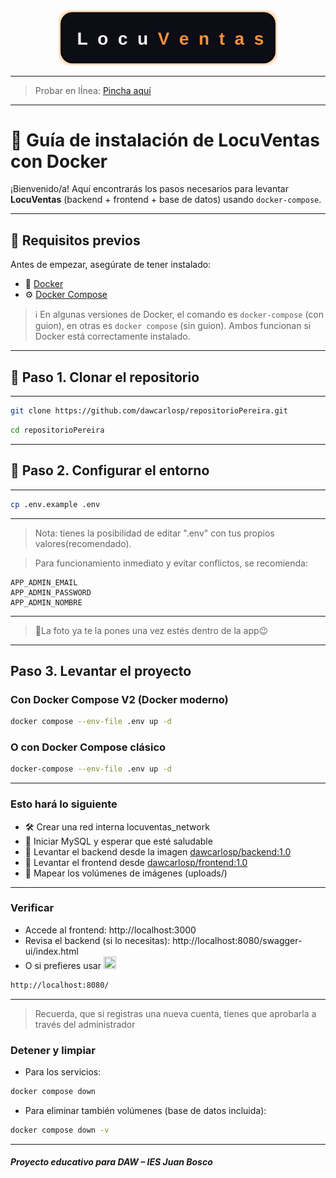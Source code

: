 <div align="center">
  <a href="https://github.com/dawcarlosp/repositorioPereira.git">
    <img src="https://github.com/dawcarlosp/dawcarlosp/blob/main/logoAnimadoLocuVentas.svg" width="350"/>
  </a>
</div>

---
> Probar en lÍnea: [Pincha aquí](https://tfg.dawcarlosp.com/)
---

# 🐳 Guía de instalación de LocuVentas con Docker

¡Bienvenido/a! Aquí encontrarás los pasos necesarios para levantar **LocuVentas** (backend + frontend + base de datos) usando `docker-compose`.

---

## 🧱 Requisitos previos

Antes de empezar, asegúrate de tener instalado:

- 🐋 [Docker](https://docs.docker.com/get-docker/)
- ⚙️ [Docker Compose](https://docs.docker.com/compose/install/)

> ℹ️ En algunas versiones de Docker, el comando es `docker-compose` (con guion), en otras es `docker compose` (sin guion). Ambos funcionan si Docker está correctamente instalado.

---

## 📁 Paso 1. Clonar el repositorio

---

```bash
git clone https://github.com/dawcarlosp/repositorioPereira.git
```

```bash
cd repositorioPereira
```

---

## 📁 Paso 2. Configurar el entorno

---

```bash
cp .env.example .env
```

---

> Nota: tienes la posibilidad de editar ".env" con tus propios valores(recomendado).


> Para funcionamiento inmediato y evitar conflictos, se recomienda: 

```env
APP_ADMIN_EMAIL
APP_ADMIN_PASSWORD 
APP_ADMIN_NOMBRE
```
---

> 📸La foto ya te la pones una vez estés dentro de la app😉​

---

## Paso 3. Levantar el proyecto

### Con Docker Compose V2 (Docker moderno)
```bash
docker compose --env-file .env up -d
```
### O con Docker Compose clásico
```bash
docker-compose --env-file .env up -d
```
---

### Esto hará lo siguiente

- 🛠️ Crear una red interna locuventas_network
- 🐬 Iniciar MySQL y esperar que esté saludable
- 🔧 Levantar el backend desde la imagen [dawcarlosp/backend:1.0](https://hub.docker.com/repository/docker/dawcarlosp/locuventas-frontend/tags/1.0/sha256-20b8ff2ddc07779d835d7969466b3df5aeb083ed532d7cc2a4ccbe1c686feb59)
- 🎨 Levantar el frontend desde [dawcarlosp/frontend:1.0](https://hub.docker.com/repository/docker/dawcarlosp/locuventas-backend/tags/1.0/sha256-242ea3b9c02d3a5b32e36cb5253648581dac0b7bc5452f1c74b16add29ccf0b1)
- 📁 Mapear los volúmenes de imágenes (uploads/)

--- 

### Verificar

- Accede al frontend: http://localhost:3000
- Revisa el backend (si lo necesitas): http://localhost:8080/swagger-ui/index.html
- O si prefieres usar <img src="https://skillicons.dev/icons?i=postman" width="20" height="20"/>

```bash
http://localhost:8080/
```

--- 

> Recuerda, que si registras una nueva cuenta, tienes que aprobarla a través del administrador

###  Detener y limpiar

- Para los servicios:

```bash
docker compose down
```

- Para eliminar también volúmenes (base de datos incluida):

```bash
docker compose down -v
```
---

##### Proyecto educativo para DAW – IES Juan Bosco

